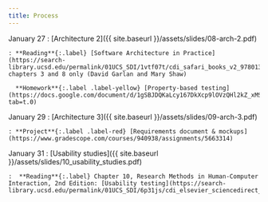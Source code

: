 ```yaml
---
title: Process
---
```


January 27
: [Architecture 2]({{ site.baseurl }}/assets/slides/08-arch-2.pdf)

    : **Reading**{:.label} [Software Architecture in Practice](https://search-library.ucsd.edu/permalink/01UCS_SDI/1vtf07t/cdi_safari_books_v2_9780136885979), chapters 3 and 8 only (David Garlan and Mary Shaw)

      **Homework**{:.label .label-yellow} [Property-based testing](https://docs.google.com/document/d/1gSBJDQKaLcy167DkXcp9lOVzQHl2kZ_xMS4Pew47uL8/edit?tab=t.0)

January 29
: [Architecture 3]({{ site.baseurl }}/assets/slides/09-arch-3.pdf)

    : **Project**{:.label .label-red} [Requirements document & mockups](https://www.gradescope.com/courses/940938/assignments/5663314)

January 31
: [Usability studies]({{ site.baseurl }}/assets/slides/10_usability_studies.pdf)

    :  **Reading**{:.label} Chapter 10, Research Methods in Human-Computer Interaction, 2nd Edition: [Usability testing](https://search-library.ucsd.edu/permalink/01UCS_SDI/6p31js/cdi_elsevier_sciencedirect_doi_10_1016_B978_0_12_805390_4_00010_8)
